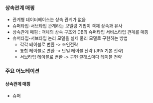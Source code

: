 ### 상속관계 매핑

- 관계형 데이터베이스는 상속 관계가 없음
- 슈퍼타입-서브타입 관계라는 모델링 기법이 객체 상속과 유사
- 상속관계 매핑 : 객체의 상속 구조와 DB의 슈퍼타입 서비스타입 관계를 매핑
- 슈퍼타입-서브타입 논리 모델을 실제 물리 모델로 구현하는 방법
  - 각각 테이블로 변환 -> 조인전략
  - 통합 테이블로 변환 -> 단일 테이블 전략 (JPA 기본 전략)
  - 서브타입 테이블로 변환 -> 구현 클래스마다 테이블 전략

### 주요 어노테이션


#### 상속관계 매핑

- 슈퍼
